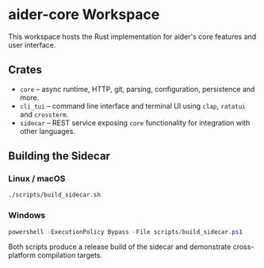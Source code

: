 # aider-core Workspace

This workspace hosts the Rust implementation for aider's core features and user interface.

## Crates

- `core` – async runtime, HTTP, git, parsing, configuration, persistence and more.
- `cli_tui` – command line interface and terminal UI using `clap`, `ratatui` and `crossterm`.
- `sidecar` – REST service exposing `core` functionality for integration with other languages.

## Building the Sidecar

### Linux / macOS

```bash
./scripts/build_sidecar.sh
```

### Windows

```powershell
powershell -ExecutionPolicy Bypass -File scripts/build_sidecar.ps1
```

Both scripts produce a release build of the sidecar and demonstrate cross-platform compilation targets.
